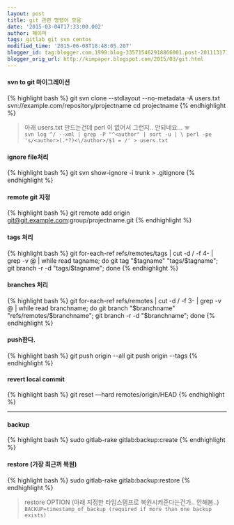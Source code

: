 ```yaml
---
layout: post
title: git 관련 명령어 모음
date: '2015-03-04T17:33:00.002'
author: 페이퍼
tags: gitlab git svn centos
modified_time: '2015-06-08T18:48:05.207'
blogger_id: tag:blogger.com,1999:blog-335715462918866001.post-2011131711525447741
blogger_orig_url: http://kimpaper.blogspot.com/2015/03/git.html
---
```


#### svn to git 마이그레이션
{% highlight bash %}
git svn clone --stdlayout --no-metadata -A users.txt svn://example.com/repository/projectname
cd projectname
{% endhighlight %}
>아래 users.txt 만드는건데 perl 이 없어서 그런지.. 안되네요... ㅠ  
>```svn log ^/ --xml | grep -P "^<author" | sort -u | \ perl -pe 's/<author>(.*?)<\/author>/$1 = /' > users.txt```

#### ignore file처리
{% highlight bash %}
git svn show-ignore -i trunk > .gitignore
{% endhighlight %}

#### remote git 지정
{% highlight bash %}
git remote add origin git@git.example.com:group/projectname.git
{% endhighlight %}


#### tags 처리
{% highlight bash %}
git for-each-ref refs/remotes/tags | cut -d / -f 4- | grep -v @ | while read tagname; do git tag "$tagname" "tags/$tagname"; git branch -r -d "tags/$tagname"; done
{% endhighlight %}

#### branches 처리
{% highlight bash %}
git for-each-ref refs/remotes | cut -d / -f 3- | grep -v @ | while read branchname; do git branch "$branchname" "refs/remotes/$branchname"; git branch -r -d "$branchname"; done
{% endhighlight %}

#### push한다.
{% highlight bash %}
git push origin --all
git push origin --tags
{% endhighlight %}


#### revert local commit 
{% highlight bash %}
git reset —hard remotes/origin/HEAD
{% endhighlight %}

-----------

#### backup
{% highlight bash %}
sudo gitlab-rake gitlab:backup:create
{% endhighlight %}

#### restore (가장 최근꺼 복원)
{% highlight bash %}
sudo gitlab-rake gitlab:backup:restore
{% endhighlight %}
>restore OPTION (아래 지정한 타임스탬프로 복원시켜준다는건가.. 안해봄..)  
>```BACKUP=timestamp_of_backup (required if more than one backup exists)```

